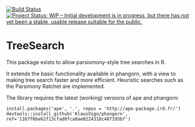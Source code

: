 [![Build Status](https://travis-ci.org/ms609/TreeSearch.svg?branch=master)](https://travis-ci.org/ms609/TreeSearch)
[![Project Status: WIP – Initial development is in progress, but there has not yet been a stable, usable release suitable for the public.](http://www.repostatus.org/badges/latest/wip.svg)](http://www.repostatus.org/#wip)

# TreeSearch
This package exists to allow parsiomony-style tree searches in R.

It extends the basic functionality available in phangorn, with a view to making tree search faster and more efficient.
Heuristic searches such as the Parsimony Ratchet are implemented.

The library requires the latest (working) versions of ape and phangorn:

```
install.packages('ape', '.', repos = 'http://ape-package.ird.fr/')
devtools::install_github('KlausVigo/phangorn', ref='1167f0be62f13cfad0fca8ae8224318c407195bf')
```
